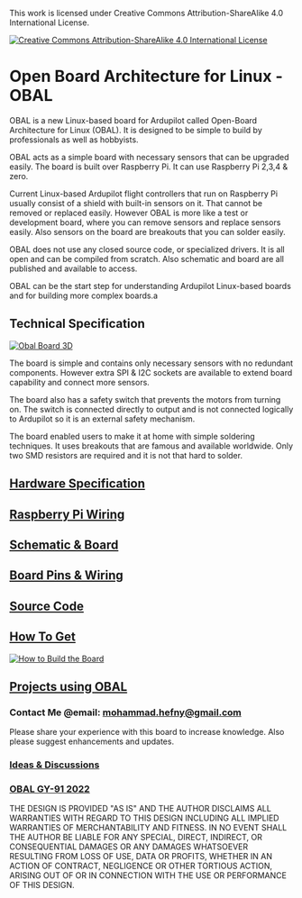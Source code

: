 This work is licensed under Creative Commons Attribution-ShareAlike 4.0 International License.

[![Creative Commons Attribution-ShareAlike 4.0 International License](https://i.creativecommons.org/l/by-sa/4.0/88x31.png "Creative Commons Attribution-ShareAlike 4.0 International License")](http://creativecommons.org/licenses/by-sa/4.0/ "Creative Commons Attribution-ShareAlike 4.0 International License")

# Open Board Architecture for Linux - OBAL

OBAL is a new Linux-based board for Ardupilot called Open-Board Architecture for Linux  (OBAL). It is designed to be simple to build by professionals as well as hobbyists.

OBAL acts as a simple board with necessary sensors that can be upgraded easily. The board is built over Raspberry Pi. It can use Raspberry Pi 2,3,4 & zero.

Current Linux-based Ardupilot flight controllers that run on Raspberry Pi usually consist of a shield with built-in sensors on it. That cannot be removed or replaced easily. However OBAL is more like a test or development board, where you can remove sensors and replace sensors easily. Also sensors on the board are breakouts that you can solder easily.

OBAL does not use any closed source code, or specialized drivers. It is all open and can be compiled from scratch. Also schematic and board are all published and available to access.

OBAL can be the start step for understanding Ardupilot Linux-based boards and for building more complex boards.a

## Technical Specification

[![Obal Board 3D](https://raw.githubusercontent.com/HefnySco/OBAL/main/images/Obal3D.png "Obal Board 3D")](https://raw.githubusercontent.com/HefnySco/OBAL/main/images/Obal3D.png "Obal Board 3D")

The board is simple and contains only necessary sensors with no redundant components. However extra SPI & I2C sockets are available to extend board capability and connect more sensors. 

The board also has a safety switch that prevents the motors from turning on. The switch is connected directly to output and is not connected logically to Ardupilot so it is an external safety mechanism.


The board enabled users to make it at home with simple soldering techniques. It uses breakouts that are famous and available worldwide. Only two SMD resistors are required and it is not that hard to solder.


## [Hardware Specification](https://github.com/HefnySco/OBAL/blob/main/HardwareSpecs.md "Hardware Specification")


## [Raspberry Pi Wiring](https://github.com/HefnySco/OBAL/blob/main/RPIWiring.md "Raspberry Pi Wiring")



## [Schematic & Board](https://github.com/HefnySco/OBAL/blob/main/Schematic_and_Board.md "Schematic & Board")

## [Board Pins & Wiring](https://github.com/HefnySco/OBAL/blob/main/BoardPins.md "How To Get")


## [Source Code](https://github.com/HefnySco/OBAL/blob/main/SourceCode.md "Source Code")


## [How To Get](https://github.com/HefnySco/OBAL/blob/main/HowToGet.md "How To Get")


[![How to Build the Board](https://raw.githubusercontent.com/HefnySco/OBAL/main/images/youtube.png)](https://youtu.be/IYnP74YXaKA "How to Build the Board")



## [Projects using OBAL](https://github.com/HefnySco/OBAL/blob/main/Projects.md "Projects using OBAL")

### Contact Me @email: mohammad.hefny@gmail.com

Please share your experience with this board to increase knowledge. Also please suggest enhancements and updates.

### [Ideas & Discussions](https://github.com/HefnySco/OBAL/discussions "Ideas & Discussions")


### [OBAL GY-91 2022](https://github.com/HefnySco/OBAL/blob/main/OBAL_GY91.md "OBAL GY-91 ver 1.0")


THE DESIGN IS PROVIDED "AS IS" AND THE AUTHOR DISCLAIMS ALL WARRANTIES WITH REGARD TO THIS DESIGN INCLUDING ALL IMPLIED WARRANTIES OF MERCHANTABILITY AND FITNESS. IN NO EVENT SHALL THE AUTHOR BE LIABLE FOR ANY SPECIAL, DIRECT, INDIRECT, OR CONSEQUENTIAL DAMAGES OR ANY DAMAGES WHATSOEVER RESULTING FROM LOSS OF USE, DATA OR PROFITS, WHETHER IN AN ACTION OF CONTRACT, NEGLIGENCE OR OTHER TORTIOUS ACTION, ARISING OUT OF OR IN CONNECTION WITH THE USE OR PERFORMANCE OF THIS DESIGN.